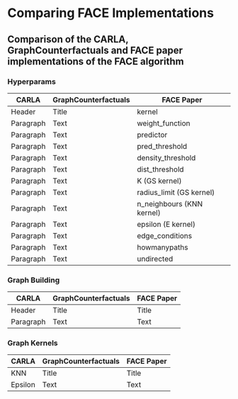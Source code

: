 # Comparing FACE Implementations
## Comparison of the CARLA, GraphCounterfactuals and FACE paper implementations of the FACE algorithm

### Hyperparams

| CARLA | GraphCounterfactuals | FACE Paper |
| ----------- | ----------- | ----------- |
| Header | Title | kernel |
| Paragraph | Text | weight_function |
| Paragraph | Text | predictor |
| Paragraph | Text | pred_threshold |
| Paragraph | Text | density_threshold |
| Paragraph | Text | dist_threshold |
| Paragraph | Text | K (GS kernel) |
| Paragraph | Text | radius_limit (GS kernel) |
| Paragraph | Text | n_neighbours (KNN kernel) |
| Paragraph | Text | epsilon (E kernel) |
| Paragraph | Text | edge_conditions |
| Paragraph | Text | howmanypaths |
| Paragraph | Text | undirected |


### Graph Building

| CARLA | GraphCounterfactuals | FACE Paper |
| ----------- | ----------- | ----------- |
| Header      | Title       | Title       |
| Paragraph   | Text        | Text        |

### Graph Kernels

| CARLA | GraphCounterfactuals | FACE Paper |
| ----------- | ----------- | ----------- |
| KNN      | Title       | Title       |
| Epsilon   | Text        | Text        |